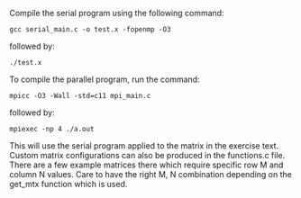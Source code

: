 Compile the serial program using the following command:

```
gcc serial_main.c -o test.x -fopenmp -O3
```

followed by:

```
./test.x
```

To compile the parallel program, run the command:

```
mpicc -O3 -Wall -std=c11 mpi_main.c
```

followed by:

```
mpiexec -np 4 ./a.out
```


This will use the serial program applied to the matrix in the exercise text. Custom matrix configurations can also be produced in the functions.c file. There are a few example matrices there which require specific row M and column N values. Care to have the right M, N combination depending on the get_mtx function which is used.
